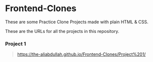 # Frontend-Clones
These are some Practice Clone Projects made with plain HTML & CSS.

These are the URLs for all the projects in this repository.


### Project 1
> <https://the-aliabdullah.github.io/Frontend-Clones/Project%201/>
